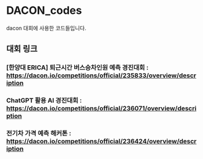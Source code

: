 # DACON_codes
dacon 대회에 사용한 코드들입니다.
## 대회 링크
### [한양대 ERICA] 퇴근시간 버스승차인원 예측 경진대회 :<br>https://dacon.io/competitions/official/235833/overview/description
### ChatGPT 활용 AI 경진대회 :<br>https://dacon.io/competitions/official/236071/overview/description
### 전기차 가격 예측 해커톤 :<br>https://dacon.io/competitions/official/236424/overview/description
